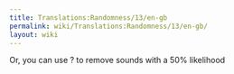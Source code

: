 ```yaml
---
title: Translations:Randomness/13/en-gb
permalink: wiki/Translations:Randomness/13/en-gb/
layout: wiki
---
```


Or, you can use ? to remove sounds with a 50% likelihood
